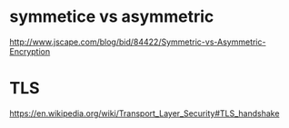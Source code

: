 # symmetice vs asymmetric

http://www.jscape.com/blog/bid/84422/Symmetric-vs-Asymmetric-Encryption

# TLS

https://en.wikipedia.org/wiki/Transport_Layer_Security#TLS_handshake